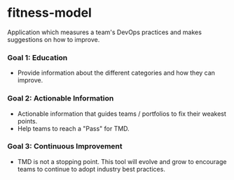 # fitness-model
Application which measures a team's DevOps practices and makes suggestions on how to improve.

### Goal 1: Education
 - Provide information about the different categories and how they can improve.

### Goal 2: Actionable Information
 - Actionable information that guides teams / portfolios to fix their weakest points.
 - Help teams to reach a "Pass" for TMD.

### Goal 3: Continuous Improvement
 - TMD is not a stopping point. This tool will evolve and grow to encourage teams to continue to adopt industry best practices.
